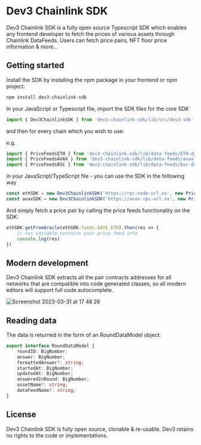 # Dev3 Chainlink SDK

Dev3 Chainlink SDK is a fully open source Typescript SDK which enables any frontend developer to fetch the prices of various assets through Chainlink DataFeeds.
Users can fetch price pairs, NFT floor price information & more...

## Getting started

Install the SDK by installing the npm package in your frontend or npm project:

```bash
npm install dev3-chainlink-sdk
```

In your JavaScript or Typescript file, import the SDK files for the core SDK

```ts
import { Dev3ChainlinkSDK } from 'dev3-chainlink-sdk/lib/src/dev3-sdk'
```

and then for every chain which you wish to use:

e.g.
```ts
import { PriceFeedsETH } from 'dev3-chainlink-sdk/lib/data-feeds/ETH-data-feed'
import { PriceFeedsAVAX } from 'dev3-chainlink-sdk/lib/data-feeds/avax-data-feed'
import { PriceFeedsBSC } from 'dev3-chainlink-sdk/lib/data-feeds/bsc-data-feed'
```

in your JavaScript/TypeScript file - you can use the SDK in the following way
```ts
const ethSDK = new Dev3ChainlinkSDK('https://rpc-node-url.xx', new PriceFeedsETH())
const avaxSDK = new Dev3ChainlinkSDK('https://avax-rpc-url.xx', new PriceFeedsAVAX())
```

And simply fetch a price pair by calling the price feeds functionality on the SDK:

```ts
ethSDK.getFromOracle(ethSDK.feeds.AAVE_ETH).then(res => { 
    // res variable contains your price feed info
    console.log(res) 
})
```

## Modern development

Dev3 Chainlink SDK extracts all the pair contracts addresses for all networks that are compatible into code generated classes, so all 
modern editors will support full code autocomplete.

![Screenshot 2023-03-31 at 17 48 26](https://user-images.githubusercontent.com/42938691/229169473-409e6fec-d183-416c-b0b3-db12f34fcf3c.png)

## Reading data

The data is returned in the form of an RoundDataModel object:

```ts
export interface RoundDataModel {
    roundID: BigNumber;
    answer: BigNumber;
    formattedAnswer?: string;
    startedAt: BigNumber;
    updatedAt: BigNumber;
    answeredInRound: BigNumber;
    assetName?: string;
    dataFeedName?: string;
}
```

## License

Dev3 Chainlink SDK is fully open source, clonable & re-usable. Dev3 retains no rights to the code or implementations. 
